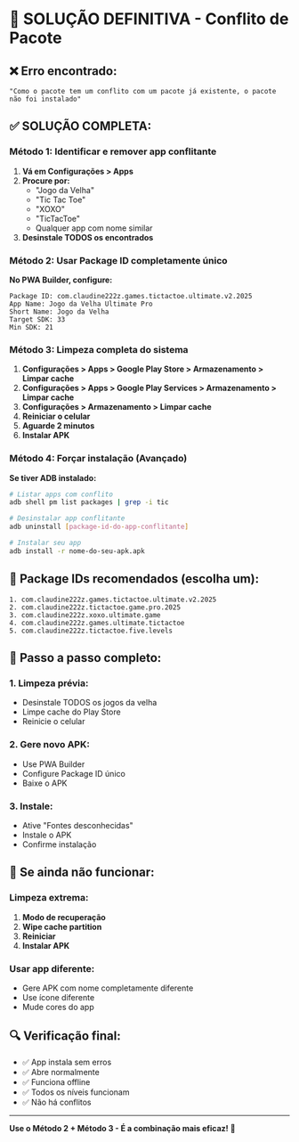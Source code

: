 # 🔧 SOLUÇÃO DEFINITIVA - Conflito de Pacote

## ❌ **Erro encontrado:**
```
"Como o pacote tem um conflito com um pacote já existente, o pacote não foi instalado"
```

## ✅ **SOLUÇÃO COMPLETA:**

### **Método 1: Identificar e remover app conflitante**

1. **Vá em Configurações > Apps**
2. **Procure por:**
   - "Jogo da Velha"
   - "Tic Tac Toe" 
   - "XOXO"
   - "TicTacToe"
   - Qualquer app com nome similar
3. **Desinstale TODOS os encontrados**

### **Método 2: Usar Package ID completamente único**

**No PWA Builder, configure:**
```
Package ID: com.claudine222z.games.tictactoe.ultimate.v2.2025
App Name: Jogo da Velha Ultimate Pro
Short Name: Jogo da Velha
Target SDK: 33
Min SDK: 21
```

### **Método 3: Limpeza completa do sistema**

1. **Configurações > Apps > Google Play Store > Armazenamento > Limpar cache**
2. **Configurações > Apps > Google Play Services > Armazenamento > Limpar cache**
3. **Configurações > Armazenamento > Limpar cache**
4. **Reiniciar o celular**
5. **Aguarde 2 minutos**
6. **Instalar APK**

### **Método 4: Forçar instalação (Avançado)**

**Se tiver ADB instalado:**
```bash
# Listar apps com conflito
adb shell pm list packages | grep -i tic

# Desinstalar app conflitante
adb uninstall [package-id-do-app-conflitante]

# Instalar seu app
adb install -r nome-do-seu-apk.apk
```

## 🎯 **Package IDs recomendados (escolha um):**

```
1. com.claudine222z.games.tictactoe.ultimate.v2.2025
2. com.claudine222z.tictactoe.game.pro.2025
3. com.claudine222z.xoxo.ultimate.game
4. com.claudine222z.games.ultimate.tictactoe
5. com.claudine222z.tictactoe.five.levels
```

## 📱 **Passo a passo completo:**

### **1. Limpeza prévia:**
- Desinstale TODOS os jogos da velha
- Limpe cache do Play Store
- Reinicie o celular

### **2. Gere novo APK:**
- Use PWA Builder
- Configure Package ID único
- Baixe o APK

### **3. Instale:**
- Ative "Fontes desconhecidas"
- Instale o APK
- Confirme instalação

## 🚨 **Se ainda não funcionar:**

### **Limpeza extrema:**
1. **Modo de recuperação**
2. **Wipe cache partition**
3. **Reiniciar**
4. **Instalar APK**

### **Usar app diferente:**
- Gere APK com nome completamente diferente
- Use ícone diferente
- Mude cores do app

## 🔍 **Verificação final:**

- ✅ App instala sem erros
- ✅ Abre normalmente
- ✅ Funciona offline
- ✅ Todos os níveis funcionam
- ✅ Não há conflitos

---

**Use o Método 2 + Método 3 - É a combinação mais eficaz! 🎯** 